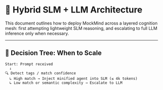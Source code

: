 # 🧠 Hybrid SLM + LLM Architecture

This document outlines how to deploy MockMind across a layered cognition mesh: first attempting lightweight SLM reasoning, and escalating to full LLM inference only when necessary.

---

## 🧭 Decision Tree: When to Scale

```text
Start: Prompt received
  ↓
🔍 Detect tags / match confidence
  ↳ High match → Inject minified agent into SLM (≤ 4k tokens)
  ↳ Low match or semantic complexity → Escalate to LLM
